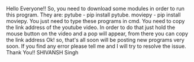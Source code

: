 Hello Everyone!!
So, you need to download some modules in order to run this program. They are:
pytube - pip install pytube.
moviepy - pip install moviepy.
You just need to type these programs in cmd.
You need to copy the link address of the youtube video. In order to do that just hold the mouse button on the video and a pop will appear, from there you can copy the link address
Ok! so, that's all soon will be posting new programs very soon.
If you find any error please tell me and I will try to resolve the issue.
Thank You!!
SHIVANSH Singh
